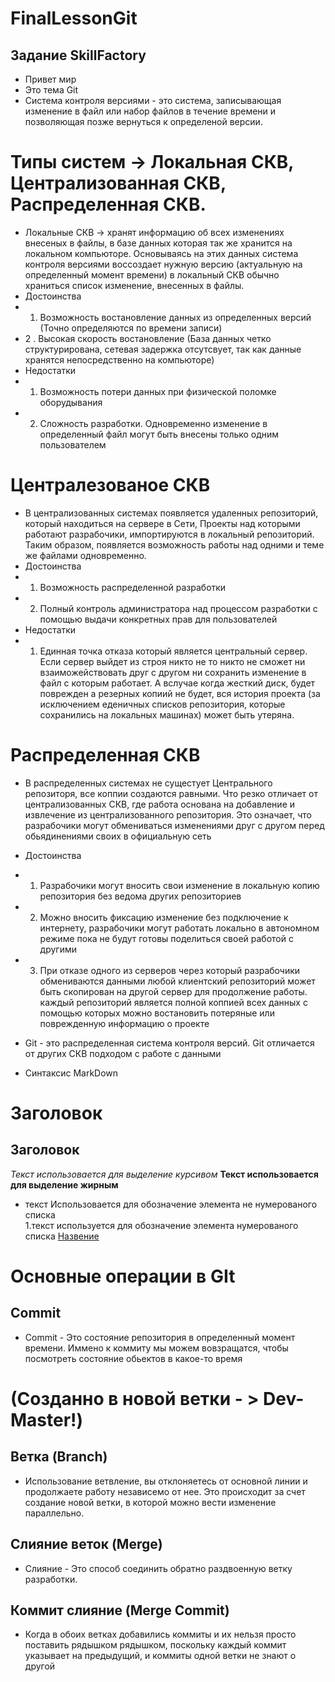 # FinalLessonGit
## Задание SkillFactory
- Привет мир 
- Это тема Git 
- Система контроля версиями - это система, записывающая изменение в файл или набор файлов в течение времени и позволяющая позже вернуться к определеной версии.

# Типы систем -> Локальная СКВ, Централизованная СКВ, Распределенная СКВ.
- Локальные СКВ -> хранят информацию об всех изменениях внесеных в файлы, в базе данных которая так же хранится на локальном компьюторе. Основываясь на этих данных система контроля версиями воссоздает нужную версию (актуальную на определенный момент времени) в локальный СКВ обычно храниться список изменение, внесенных в файлы.
- Достоинства 
- 1. Возможность востановление данных из определенных версий (Точно определяются по времени записи)
- 2	. Высокая скорость востановление (База данных четко структурирована, сетевая задержка отсутсвует, так как данные хранятся непосредственно на компьюторе)
- Недостатки 
- 1. Возможность потери данных при физической поломке оборудывания
- 2. Сложность разработки. Одновременно изменение в определенный файл могут быть внесены только одним пользователем

# Централезованое СКВ 
- В централизованных системах появляется удаленных репозиторий, который находиться на сервере в Сети, Проекты над которыми работают разрабочики, импортируются в локальный репозиторий. Таким образом, появляется возможность работы над одними и  теме же файлами одновременно.
- Достоинства 
- 1. Возможность распределенной разработки
- 2. Полный контроль администратора над процессом разработки с помощью выдачи конкретных прав для пользователей 
- Недостатки 
- 1. Единная точка отказа который является центральный сервер. Если сервер выйдет из строя никто не то никто не сможет ни взаиможействовать друг с другом ни сохранить изменение в файл с которым работает. А вслучае когда жесткий диск, будет поврежден а резерных копиий не будет, вся история проекта (за исключением еденичных списков репозитория, которые сохранились на локальных машинах) может быть утеряна.

# Распределенная СКВ
- В распределенных системах не сущестует Центрального репозиторя, все коппии создаются равными. Что резко отличает от централизованных СКВ, где работа основана на добавление и извлечение из централизованного репозитория. Это означает, что разрабочики могут обмениваться изменениями друг с другом перед обьядинениями своих в официальную сеть 
- Достоинства 
- 1. Разрабочики могут вносить свои изменение в локальную копию репозитория без ведома других репозиториев 
- 2. Можно вносить фиксацию изменение без подключение к интернету, разрабочики могут работать локально в автономном режиме пока не будут готовы поделиться своей работой с другими
- 3. При отказе одного из серверов через который разрабочики обмениваются данными любой клиентский репозиторий может быть скопирован на другой сервер для продолжение работы. каждый репозиторий является полной коппией всех данных с помощью которых можно востановить потеряные или поврежденную информацию о проекте

- Git - это распределенная система контроля версий. Git отличается от других СКВ подходом с работе с данными 

- Синтаксис MarkDown 
# Заголовок
## Заголовок 

*Текст использовается для выделение курсивом*
**Текст использовается для выделение жирным**
* текст Использовается для обозначение элемента не нумерованого списка  
1.текст  используется для обозначение элемента нумерованого списка
[Назвение](Сыллка)


# Основные операции в GIt 
## Commit
* Commit - Это состояние репозитория в определенный момент времени. Иммено к коммиту мы можем вовзращатся, чтобы посмотреть состояние обьектов в какое-то время

# (Созданно в новой ветки - > Dev-Master!)

## Ветка (Branch)
* Использование ветвление, вы отклоняетесь от основной линии и продолжаете работу независемо от нее. Это происходит за счет создание новой ветки, в которой можно вести изменение параллельно.

## Слияние веток (Merge)
* Слияние - Это способ соединить обратно раздвоенную ветку разработки.

## Коммит слияние (Merge Commit)
* Когда в обоих ветках добавились коммиты и их нельзя просто поставить рядышком рядышком, поскольку каждый коммит указывает на предыдущий, и коммиты одной ветки не знают о другой

